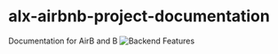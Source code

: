 # alx-airbnb-project-documentation
Documentation for AirB and B
![Backend Features](https://github.com/user-attachments/assets/bf945860-813f-42be-bbab-6eba6e1823c2)
